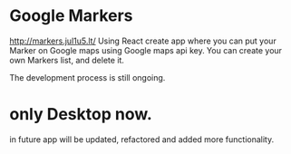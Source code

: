 # Google Markers
http://markers.jul1u5.lt/ 
Using React create app where you can put your Marker on Google maps using Google maps api key. 
You can create your own Markers list, and delete it. 

The development process is still ongoing.

# only Desktop now. 

in future app will be updated, refactored and added more functionality.
